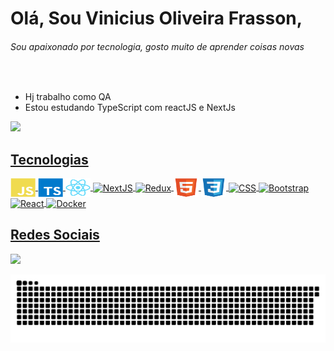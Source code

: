
<h1>Olá, Sou Vinicius Oliveira Frasson,</h1>
<h6>Sou apaixonado por tecnologia, gosto muito de aprender coisas novas</h6>
<br />
<ul>
   <li>Hj trabalho como QA</li>
   <li>Estou estudando TypeScript com reactJS e NextJs</li>
</ul>
<div align="start" style="display: flex">
   <a href="https://github.com/Dev-context">
      <img
         height="180em"
         src="https://github-readme-stats.vercel.app/api?username=Dev-context&show_icons=true&theme=dark&include_all_commits=true&count_private=true"/>
</div>
<div>
<h2>Tecnologias</h2>
<img
   align="center"
   alt="Js"
   height="30"
   width="40"
   src="https://raw.githubusercontent.com/devicons/devicon/master/icons/javascript/javascript-plain.svg"
   />
<img
   align="center"
   alt="Ts"
   height="30"
   width="40"
   src="https://raw.githubusercontent.com/devicons/devicon/master/icons/typescript/typescript-plain.svg"
   />
<img
   align="center"
   alt="React"
   height="30"
   width="40"
   src="https://raw.githubusercontent.com/devicons/devicon/master/icons/react/react-original.svg"
   />
<img
   alt="NextJS"
   align="center"
   height="80"
   width="80"
   src="https://cdn.jsdelivr.net/gh/devicons/devicon/icons/nextjs/nextjs-original-wordmark.svg"
   />
<img
   alt="Redux"
   align="center"
   height="30"
   width="40"
   src="https://cdn.jsdelivr.net/gh/devicons/devicon/icons/redux/redux-original.svg"
   />
<img
   align="center"
   alt="HTML"
   height="30"
   width="40"
   src="https://raw.githubusercontent.com/devicons/devicon/master/icons/html5/html5-original.svg"
   />
<img
   align="center"
   alt="CSS"
   height="30"
   width="40"
   src="https://raw.githubusercontent.com/devicons/devicon/master/icons/css3/css3-original.svg"
   />
<img
   align="center"
   alt="CSS"
   height="80"
   width="80"
   src="https://cdn.jsdelivr.net/gh/devicons/devicon/icons/nodejs/nodejs-original-wordmark.svg"
   />
<img
   align="center"
   alt="Bootstrap"
   height="30"
   width="40"
   src="https://cdn.jsdelivr.net/gh/devicons/devicon/icons/bootstrap/bootstrap-plain.svg"
   />
<img
   align="center"
   alt="React"
   height="140"
   width="150"
   src="https://cdn.jsdelivr.net/gh/devicons/devicon/icons/tailwindcss/tailwindcss-original-wordmark.svg"
   />
<img
   align="center"
   alt="Docker"
   height="50"
   width="50"
   src="https://cdn.jsdelivr.net/gh/devicons/devicon/icons/docker/docker-original-wordmark.svg"
   />
</div>

<h2>Redes Sociais</h2>
<div align="start" style="display: flex">
<a
   href="https://www.linkedin.com/in/vinicius-oliveira-frasson-ba82101a1/"
   target="_blank"
   ><img
   src="https://img.shields.io/badge/-LinkedIn-%230077B5?style=for-the-badge&logo=linkedin&logoColor=white"
   target="_blank"
   />

</div>

   ![Snake animation](https://github.com/Dev-context/Dev-context/blob/output/github-contribution-grid-snake.svg)



 

